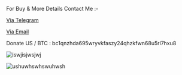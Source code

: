 For Buy & More Details Contact Me :-

[Via Telegram](https://t.me/uncodeboss)

[Via Email](uncodeboss@gmail.com)

Donate US / BTC : bc1qnzhda695wryvkfaszy24qhzkfwn68u5rl7hxu8

![iswjisjwsjwj](https://user-images.githubusercontent.com/106165997/197819883-7a26205a-2f0a-4934-9dbe-1e2a17374248.png)

![ushuwhswhswuhwsh](https://user-images.githubusercontent.com/106165997/197819877-cfffa60e-1f36-491a-966a-b14134a58eee.jpg)



